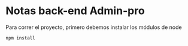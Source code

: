 # Notas back-end Admin-pro

Para correr el proyecto, primero debemos instalar los módulos de node
```
npm install
```
